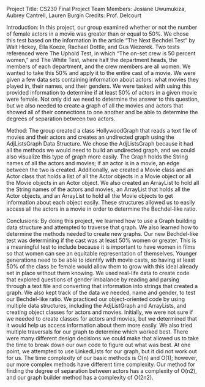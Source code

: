 Project Title: CS230 Final Project
Team Members: Josiane Uwumukiza, Aubrey Cantrell, Lauren Burgin
Credits: Prof. Delcourt

Introduction:
	In this project, our group examined whether or not the number of female actors in a movie was greater than or equal to 50%. We chose this test based on the information in the article “The Next Bechdel Test” by Walt Hickey, Ella Koeze, Rachael Dottle, and Gus Wezerek. Two tests referenced were The Uphold Test, in which “The on-set crew is 50 percent women,” and The White Test, where half the department heads, the members of each department,  and the crew members are all women. We wanted to take this 50% and apply it to the entire cast of a movie. We were given a few data sets containing information about actors: what movies they played in, their names, and their genders. We were tasked with using this provided information to determine if at least 50% of actors in a given movie were female. Not only did we need to determine the answer to this question, but we also needed to create a graph of all the movies and actors that showed all of their connections to one another and be able to determine the degrees of separation between two actors.

Method:
	The group created a class HollywoodGraph that reads a text file of movies and their actors and creates an undirected graph using the AdjListsGraph Data Structure. We chose the AdjListsGraph because it had all the methods we would need to build an undirected graph, and we could also visualize this type of graph more easily. The Graph holds the String names of all the actors and movies; if an actor is in a movie, an edge between the two is created. Additionally, we created a Movie class and an Actor class that holds a list of all the Actor objects in a Movie object or all the Movie objects in an Actor object. We also created an ArrayList to hold all the String names of the actors and movies, an ArrayList that holds all the Actor objects, and an ArrayList to hold all the Movie objects to get information about each object easily. These structures allowed us to easily access all the actors in a movie in order to determine the Bechdel-like ratio. 

Conclusions:
	By doing this project, we learned how to use a Graph building data structure and attempted to traverse that graph. We also learned how to determine the methods needed to create new graphs. Our new Bechdel-like test was determining if the cast was at least 50% women or greater. This is a meaningful test to include because it is important to have women in films so that women can see an equitable representation of themselves. Younger generations need to be able to identify with movie casts, so having at least 50% of the class be female would allow them to grow with this ideal already set in place without them knowing. We used real-life data to create code that explored questions of gender imbalance by reading and parsing through a text file and converting that information into strings that created a graph. We also kept track of the data we needed, name and gender, to test our Bechdel-like ratio. We practiced our object-oriented code by using multiple data structures, including the AdjListGraph and ArrayLists, and creating object classes for actors and movies. Initially, we were not sure if we needed to create classes for actors and movies, but we determined that it would help us access information about them more easily. We also tried multiple traversals for our graph to determine which worked best. There were many different design decisions we could make that allowed us to take the time to break down our own code to figure out what was best. At one point, we attempted to use LinkedLists for our graph, but it did not work out for us. The time complexity of our basic methods is O(n) and O(1); however, our more complex methods have different time complexity. Our method for finding the degree of separation between actors has a complexity of O(n2), and our graph builder method has a complexity of O(2n2).  
